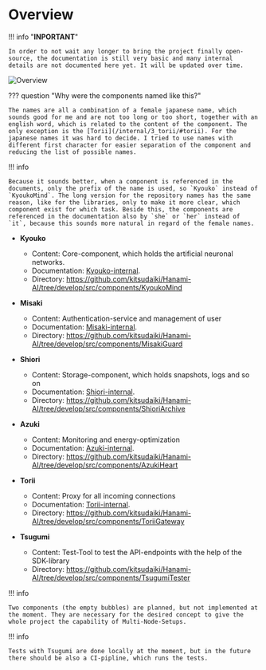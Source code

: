 # Overview

!!! info "**INPORTANT**"

    In order to not wait any longer to bring the project finally open-source, the documentation is still very basic and many internal details are not documented here yet. It will be updated over time.

![Overview](../img/overview.png)
<!-- I had do use a image instead of the drawio, because for an unknown reason the blossom was not printed with the drawio-exporter -->


??? question "Why were the components named like this?"

    The names are all a combination of a female japanese name, which sounds good for me and are not too long or too short, together with an english word, which is related to the content of the component. The only exception is the [Torii](/internal/3_torii/#torii). For the japanese names it was hard to decide. I tried to use names with different first character for easier separation of the component and reducing the list of possible names. 

!!! info

    Because it sounds better, when a component is referenced in the documents, only the prefix of the name is used, so `Kyouko` instead of `KyoukoMind`. The long version for the repository names has the same reason, like for the libraries, only to make it more clear, which component exist for which task. Beside this, the components are referenced in the documentation also by `she` or `her` instead of `it`, because this sounds more natural in regard of the female names.

- **Kyouko**
    - Content: Core-component, which holds the artificial neuronal networks.
    - Documentation: [Kyouko-internal](/Inner_Workings/3_kyouko/).
    - Directory: https://github.com/kitsudaiki/Hanami-AI/tree/develop/src/components/KyoukoMind

- **Misaki**
    - Content: Authentication-service and management of user
    - Documentation: [Misaki-internal](/Inner_Workings/6_misaki/).
    - Directory: https://github.com/kitsudaiki/Hanami-AI/tree/develop/src/components/MisakiGuard

- **Shiori**
    - Content: Storage-component, which holds snapshots, logs and so on
    - Documentation: [Shiori-internal](/Inner_Workings/5_shiori/).
    - Directory: https://github.com/kitsudaiki/Hanami-AI/tree/develop/src/components/ShioriArchive

- **Azuki**
    - Content: Monitoring and energy-optimization
    - Documentation: [Azuki-internal](/Inner_Workings/4_azuki/).
    - Directory: https://github.com/kitsudaiki/Hanami-AI/tree/develop/src/components/AzukiHeart

- **Torii**
    - Content: Proxy for all incoming connections
    - Documentation: [Torii-internal](/Inner_Workings/7_torii/).
    - Directory: https://github.com/kitsudaiki/Hanami-AI/tree/develop/src/components/ToriiGateway

- **Tsugumi**
    - Content: Test-Tool to test the API-endpoints with the help of the SDK-library
    - Directory: https://github.com/kitsudaiki/Hanami-AI/tree/develop/src/components/TsugumiTester

!!! info

    Two components (the empty bubbles) are planned, but not implemented at the moment. They are necessary for the desired concept to give the whole project the capability of Multi-Node-Setups.

!!! info

    Tests with Tsugumi are done locally at the moment, but in the future there should be also a CI-pipline, which runs the tests.
